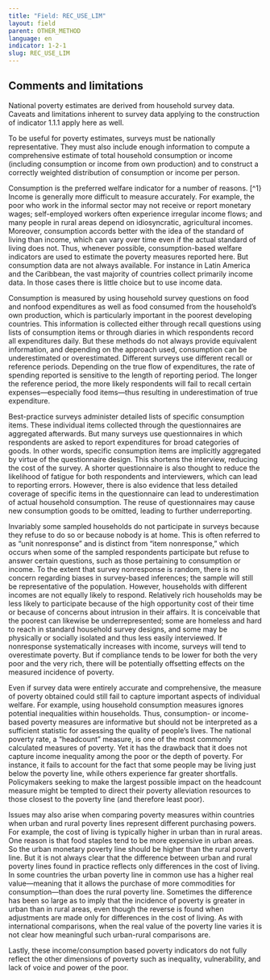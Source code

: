 ```yaml
---
title: "Field: REC_USE_LIM"
layout: field
parent: OTHER_METHOD
language: en
indicator: 1-2-1
slug: REC_USE_LIM
---
```

## Comments and limitations

National poverty estimates are derived from household survey data. Caveats and limitations inherent to survey data applying to the construction of indicator 1.1.1 apply here as well.  

To be useful for poverty estimates, surveys must be nationally representative. They must also include enough information to compute a comprehensive estimate of total household consumption or income (including consumption or income from own production) and to construct a correctly weighted distribution of consumption or income per person.

Consumption is the preferred welfare indicator for a number of reasons. [^1} Income is generally more difficult to measure accurately. For example, the poor who work in the informal sector may not receive or report monetary wages; self-employed workers often experience irregular income flows; and many people in rural areas depend on idiosyncratic, agricultural incomes. Moreover, consumption accords better with the idea of the standard of living than income, which can vary over time even if the actual standard of living does not. Thus, whenever possible, consumption-based welfare indicators are used to estimate the poverty measures reported here. But consumption data are not always available. For instance in Latin America and the Caribbean, the vast majority of countries collect primarily income data. In those cases there is little choice but to use income data.

Consumption is measured by using household survey questions on food and nonfood expenditures as well as food consumed from the household’s own production, which is particularly important in the poorest developing countries. This information is collected either through recall questions using lists of consumption items or through diaries in which respondents record all expenditures daily. But these methods do not always provide equivalent information, and depending on the approach used, consumption can be underestimated or overestimated. Different surveys use different recall or reference periods. Depending on the true flow of expenditures, the rate of spending reported is sensitive to the length of reporting period. The longer the reference period, the more likely respondents will fail to recall certain expenses—especially food items—thus resulting in underestimation of true expenditure.

Best-practice surveys administer detailed lists of specific consumption items. These individual items collected through the questionnaires are aggregated afterwards. But many surveys use questionnaires in which respondents are asked to report expenditures for broad categories of goods. In other words, specific consumption items are implicitly aggregated by virtue of the questionnaire design. This shortens the interview, reducing the cost of the survey. A shorter questionnaire is also thought to reduce the likelihood of fatigue for both respondents and interviewers, which can lead to reporting errors. However, there is also evidence that less detailed coverage of specific items in the questionnaire can lead to underestimation of actual household consumption. The reuse of questionnaires may cause new consumption goods to be omitted, leading to further underreporting.

Invariably some sampled households do not participate in surveys because they refuse to do so or because nobody is at home. This is often referred to as “unit nonresponse” and is distinct from “item nonresponse,” which occurs when some of the sampled respondents participate but refuse to answer certain questions, such as those pertaining to consumption or income. To the extent that survey nonresponse is random, there is no concern regarding biases in survey-based inferences; the sample will still be representative of the population. However, households with different incomes are not equally likely to respond. Relatively rich households may be less likely to participate because of the high opportunity cost of their time or because of concerns about intrusion in their affairs. It is conceivable that the poorest can likewise be underrepresented; some are homeless and hard to reach in standard household survey designs, and some may be physically or socially isolated and thus less easily interviewed. If nonresponse systematically increases with income, surveys will tend to overestimate poverty. But if compliance tends to be lower for both the very poor and the very rich, there will be potentially offsetting effects on the measured incidence of poverty.

Even if survey data were entirely accurate and comprehensive, the measure of poverty obtained could still fail to capture important aspects of individual welfare. For example, using household consumption measures ignores potential inequalities within households. Thus, consumption- or income-based poverty measures are informative but should not be interpreted as a sufficient statistic for assessing the quality of people’s lives. The national poverty rate, a “headcount” measure, is one of the most commonly calculated measures of poverty. Yet it has the drawback that it does not capture income inequality among the poor or the depth of poverty. For instance, it fails to account for the fact that some people may be living just below the poverty line, while others experience far greater shortfalls. Policymakers seeking to make the largest possible impact on the headcount measure might be tempted to direct their poverty alleviation resources to those closest to the poverty line (and therefore least poor).

Issues may also arise when comparing poverty measures within countries when urban and rural poverty lines represent different purchasing powers. For example, the cost of living is typically higher in urban than in rural areas. One reason is that food staples tend to be more expensive in urban areas. So the urban monetary poverty line should be higher than the rural poverty line. But it is not always clear that the difference between urban and rural poverty lines found in practice reflects only differences in the cost of living. In some countries the urban poverty line in common use has a higher real value—meaning that it allows the purchase of more commodities for consumption—than does the rural poverty line. Sometimes the difference has been so large as to imply that the incidence of poverty is greater in urban than in rural areas, even though the reverse is found when adjustments are made only for differences in the cost of living. As with international comparisons, when the real value of the poverty line varies it is not clear how meaningful such urban-rural comparisons are.

Lastly, these income/consumption based poverty indicators do not fully reflect the other dimensions of poverty such as inequality, vulnerability, and lack of voice and power of the poor.